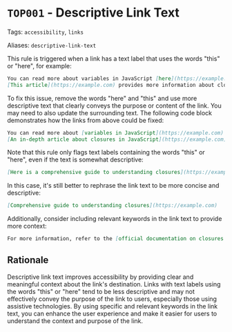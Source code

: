 # `TOP001` - Descriptive Link Text

Tags: `accessibility`, `links`

Aliases: `descriptive-link-text`

This rule is triggered when a link has a text label that uses the words "this" or "here", for example:

```markdown
You can read more about variables in JavaScript [here](https://example.com).
[This article](https://example.com) provides more information about closures.
```

To fix this issue, remove the words "here" and "this" and use more descriptive text that clearly conveys the purpose or content of the link. You may need to also update the surrounding text. The following code block demonstrates how the links from above could be fixed:

```markdown
You can read more about [variables in JavaScript](https://example.com).
[An in-depth article about closures in JavaScript](https://example.com) provides more information.
```

Note that this rule only flags text labels containing the words "this" or "here", even if the text is somewhat descriptive:

```markdown
[Here is a comprehensive guide to understanding closures](https://example.com).
```

In this case, it's still better to rephrase the link text to be more concise and descriptive:

```markdown
[Comprehensive guide to understanding closures](https://example.com)
```

Additionally, consider including relevant keywords in the link text to provide more context:

```markdown
For more information, refer to the [official documentation on closures in JavaScript](https://example.com).
```

## Rationale

 Descriptive link text improves accessibility by providing clear and meaningful context about the link's destination. Links with text labels using the words "this" or "here" tend to be less descriptive and may not effectively convey the purpose of the link to users, especially those using assistive technologies. By using specific and relevant keywords in the link text, you can enhance the user experience and make it easier for users to understand the context and purpose of the link.
